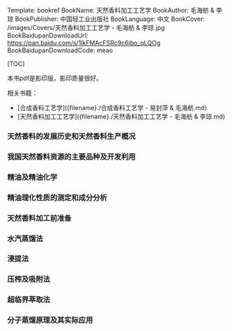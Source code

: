 Template: bookref
BookName: 天然香料加工工艺学
BookAuthor: 毛海舫 & 李琼
BookPublisher: 中国轻工业出版社
BookLanguage: 中文
BookCover: /images/Covers/天然香料加工工艺学 - 毛海舫 & 李琼.jpg
BookBaidupanDownloadUrl: https://pan.baidu.com/s/1IkFMAcFSRc9c6ibo_qLQOg 
BookBaidupanDownloadCode: meao

[TOC]

本书pdf是影印版，影印质量很好。

相关书籍：

- [合成香料工艺学]({filename}./合成香料工艺学 - 易封萍 & 毛海舫.md)
- [天然香料加工工艺学]({filename}./天然香料加工工艺学 - 毛海舫 & 李琼.md)

### 天然香料的发展历史和天然香料生产概况

### 我国天然香料资源的主要品种及开发利用

### 精油及精油化学

### 精油理化性质的测定和成分分析

### 天然香料加工前准备

### 水汽蒸馏法

### 浸提法

### 压榨及吸附法

### 超临界萃取法

### 分子蒸馏原理及其实际应用



